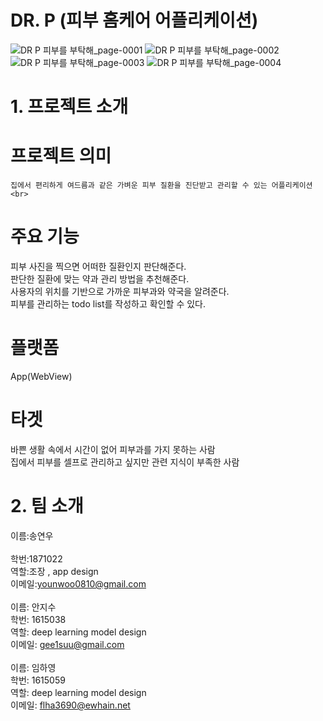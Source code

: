 # DR. P  (피부 홈케어 어플리케이션)
![_DR P_ 피부를 부탁해_page-0001](https://user-images.githubusercontent.com/80879666/144598115-6b187776-cc85-4fa1-8100-4a1170f3f19e.jpg)
![_DR P_ 피부를 부탁해_page-0002](https://user-images.githubusercontent.com/80879666/144598230-fc8c857b-9673-46c8-a7e3-155c9f731589.jpg)<br>
![_DR P_ 피부를 부탁해_page-0003](https://user-images.githubusercontent.com/80879666/144598235-10cf419e-36c5-4cc6-bd7f-4caaba263b4e.jpg)
![_DR P_ 피부를 부탁해_page-0004](https://user-images.githubusercontent.com/80879666/144598243-1ecc4db4-ae08-4208-9554-7e6ec1967718.jpg)

# 1. 프로젝트 소개
# 프로젝트 의미
    집에서 편리하게 여드름과 같은 가벼운 피부 질환을 진단받고 관리할 수 있는 어플리케이션<br>
# 주요 기능
피부 사진을 찍으면 어떠한 질환인지 판단해준다.<br>
판단한 질환에 맞는 약과 관리 방법을 추천해준다.<br>
사용자의 위치를 기반으로 가까운 피부과와 약국을 알려준다.<br>
피부를 관리하는 todo list를 작성하고 확인할 수 있다.<br>
# 플랫폼
App(WebView)<br>
# 타겟<br>
바쁜 생활 속에서 시간이 없어 피부과를 가지 못하는 사람<br>
집에서 피부를 셀프로 관리하고 싶지만 관련 지식이 부족한 사람<br>
# 2. 팀 소개
이름:송연우<br>  
학번:1871022<br> 
역할:조장 , app design<br>
이메일:younwoo0810@gmail.com<br> 
 <br>
이름: 안지수<br>
학번: 1615038<br>
역할:  deep learning model design<br>
이메일: gee1suu@gmail.com<br>
 <br>
이름: 임하영 <br>
학번: 1615059<br>
역할: deep learning model design<br>
이메일: flha3690@ewhain.net<br>

 


